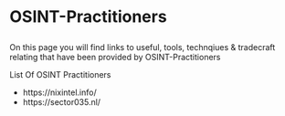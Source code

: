 # <p>OSINT-Practitioners</p>

<p>On this page you will find links to useful, tools, technqiues & tradecraft relating that have been provided by OSINT-Practitioners</p> 
<p>List Of OSINT Practitioners<p/>
<ul>
  <li>https://nixintel.info/</li>
   <li>https://sector035.nl/</li>
</ul>



